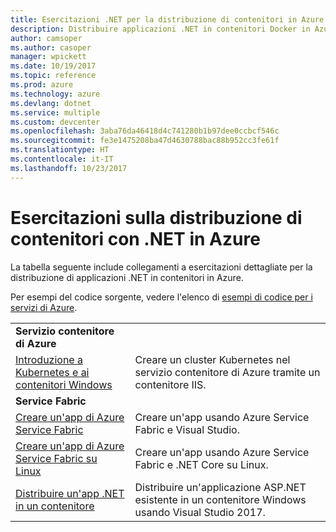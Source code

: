 ```yaml
---
title: Esercitazioni .NET per la distribuzione di contenitori in Azure
description: Distribuire applicazioni .NET in contenitori Docker in Azure e ridimensionarle con DC/OS, Mesos o Kubernetes.
author: camsoper
ms.author: casoper
manager: wpickett
ms.date: 10/19/2017
ms.topic: reference
ms.prod: azure
ms.technology: azure
ms.devlang: dotnet
ms.service: multiple
ms.custom: devcenter
ms.openlocfilehash: 3aba76da46418d4c741280b1b97dee0ccbcf546c
ms.sourcegitcommit: fe3e1475208ba47d4630788bac88b952cc3fe61f
ms.translationtype: HT
ms.contentlocale: it-IT
ms.lasthandoff: 10/23/2017
---
```

# <a name="container-deployment-tutorials-with-net-on-azure"></a>Esercitazioni sulla distribuzione di contenitori con .NET in Azure

La tabella seguente include collegamenti a esercitazioni dettagliate per la distribuzione di applicazioni .NET in contenitori in Azure.

Per esempi del codice sorgente, vedere l'elenco di [esempi di codice per i servizi di Azure](https://azure.microsoft.com/resources/samples/?platform=dotnet).

| | |
|---|---|
| **Servizio contenitore di Azure** ||
| [Introduzione a Kubernetes e ai contenitori Windows][1] | Creare un cluster Kubernetes nel servizio contenitore di Azure tramite un contenitore IIS.
|**Service Fabric**| |
| [Creare un'app di Azure Service Fabric][2] | Creare un'app usando Azure Service Fabric e Visual Studio. | 
| [Creare un'app di Azure Service Fabric su Linux][3] | Creare un'app usando Azure Service Fabric e .NET Core su Linux. | 
| [Distribuire un'app .NET in un contenitore][4] | Distribuire un'applicazione ASP.NET esistente in un contenitore Windows usando Visual Studio 2017.  |

[1]: /azure/container-service/container-service-kubernetes-windows-walkthrough
[2]: /azure/service-fabric/service-fabric-create-your-first-application-in-visual-studio
[3]: /azure/service-fabric/service-fabric-get-started-containers
[4]: /azure/service-fabric/service-fabric-host-app-in-a-container
